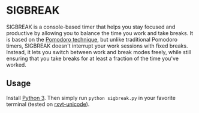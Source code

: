 # SIGBREAK
SIGBREAK is a console-based timer that helps you stay focused and productive by
allowing you to balance the time you work and take breaks. It is based on the
[Pomodoro technique](https://en.wikipedia.org/wiki/Pomodoro_Technique), but
unlike traditional Pomodoro timers, SIGBREAK doesn't interrupt your work
sessions with fixed breaks. Instead, it lets you switch between work and
break modes freely, while still ensuring that you take breaks for at least a
fraction of the time you've worked.

## Usage
Install [Python 3](https://www.python.org/). Then simply run `python
sigbreak.py` in your favorite terminal (tested on
[rxvt-unicode](http://software.schmorp.de/pkg/rxvt-unicode.html)).
